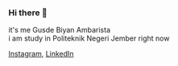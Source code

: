 ### Hi there 👋

it's me Gusde Biyan Ambarista
<br>
i am study in Politeknik Negeri Jember right now

<a href="https://www.instagram.com/yannn_ar/" target="_blank">Instagram</a>, 
<a href="https://www.linkedin.com/in/gusde-biyan-ambarista-132b891b5/" target="_blank">LinkedIn</a>

<!--
**GusdeBiyan/GusdeBiyan** is a ✨ _special_ ✨ repository because its `README.md` (this file) appears on your GitHub profile.

Here are some ideas to get you started:

- 🔭 I’m currently working on ...
- 🌱 I’m currently learning ...
- 👯 I’m looking to collaborate on ...
- 🤔 I’m looking for help with ...
- 💬 Ask me about ...
- 📫 How to reach me: ...
- 😄 Pronouns: ...
- ⚡ Fun fact: ...
-->
